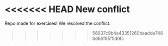 <<<<<<< HEAD
New conflict
=======
Repo made for exercises! We resolved the conflict.
>>>>>>> 56937c9b4a43351260baadde7488d66f85f5d0fc
